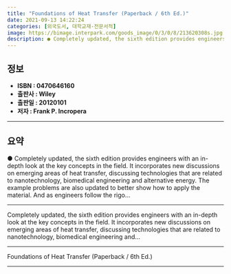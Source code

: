 ```yaml
---
title: "Foundations of Heat Transfer (Paperback / 6th Ed.)"
date: 2021-09-13 14:22:24
categories: [외국도서, 대학교재-전문서적]
image: https://bimage.interpark.com/goods_image/0/3/0/8/213620308s.jpg
description: ● Completely updated, the sixth edition provides engineers with an in-depth look at the key concepts in the field. It incorporates new discussions on emerging
---
```


## **정보**

- **ISBN : 0470646160**
- **출판사 : Wiley**
- **출판일 : 20120101**
- **저자 : Frank P. Incropera**

------



## **요약**

●  Completely updated, the sixth edition provides engineers with an in-depth look at the key concepts in the field. It incorporates new discussions on emerging areas of heat transfer, discussing technologies that are related to nanotechnology, biomedical engineering and alternative energy. The example problems are also updated to better show how to apply the material. And as engineers follow the rigo...

------

Completely updated, the sixth edition provides engineers with an in-depth look at the key concepts in the field. It incorporates new discussions on emerging areas of heat transfer, discussing technologies that are related to nanotechnology, biomedical engineering and... 

------


Foundations of Heat Transfer (Paperback / 6th Ed.) 

------



